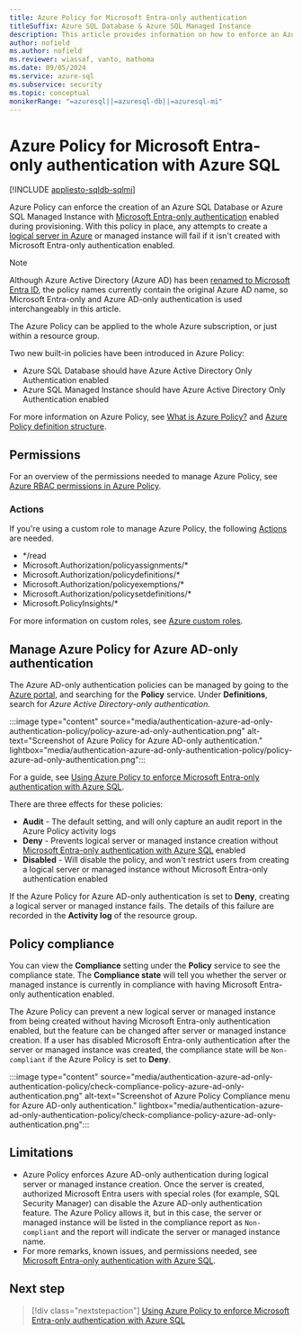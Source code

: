 ```yaml
---
title: Azure Policy for Microsoft Entra-only authentication
titleSuffix: Azure SQL Database & Azure SQL Managed Instance
description: This article provides information on how to enforce an Azure policy to create an Azure SQL Database or Azure SQL Managed Instance with Microsoft Entra-only authentication enabled
author: nofield
ms.author: nofield
ms.reviewer: wiassaf, vanto, mathoma
ms.date: 09/05/2024
ms.service: azure-sql
ms.subservice: security
ms.topic: conceptual
monikerRange: "=azuresql||=azuresql-db||=azuresql-mi"
---
```


# Azure Policy for Microsoft Entra-only authentication with Azure SQL

[!INCLUDE [appliesto-sqldb-sqlmi](../includes/appliesto-sqldb-sqlmi.md)]

Azure Policy can enforce the creation of an Azure SQL Database or Azure SQL Managed Instance with [Microsoft Entra-only authentication](authentication-azure-ad-only-authentication.md) enabled during provisioning. With this policy in place, any attempts to create a [logical server in Azure](logical-servers.md) or managed instance will fail if it isn't created with Microsoft Entra-only authentication enabled.

> [!NOTE]
> Although Azure Active Directory (Azure AD) has been [renamed to Microsoft Entra ID](/entra/fundamentals/new-name), the policy names currently contain the original Azure AD name, so Microsoft Entra-only and Azure AD-only authentication is used interchangeably in this article. 

The Azure Policy can be applied to the whole Azure subscription, or just within a resource group.

Two new built-in policies have been introduced in Azure Policy:

- Azure SQL Database should have Azure Active Directory Only Authentication enabled
- Azure SQL Managed Instance should have Azure Active Directory Only Authentication enabled

For more information on Azure Policy, see [What is Azure Policy?](/azure/governance/policy/overview) and [Azure Policy definition structure](/azure/governance/policy/concepts/definition-structure).

## Permissions

For an overview of the permissions needed to manage Azure Policy, see [Azure RBAC permissions in Azure Policy](/azure/governance/policy/overview#azure-rbac-permissions-in-azure-policy).

### Actions

If you're using a custom role to manage Azure Policy, the following [Actions](/azure/role-based-access-control/role-definitions#actions) are needed.

- */read
- Microsoft.Authorization/policyassignments/*
- Microsoft.Authorization/policydefinitions/*
- Microsoft.Authorization/policyexemptions/*
- Microsoft.Authorization/policysetdefinitions/*
- Microsoft.PolicyInsights/*

For more information on custom roles, see [Azure custom roles](/azure/role-based-access-control/custom-roles).

<a name='manage-azure-policy-for-azure-ad-only-authentication'></a>

## Manage Azure Policy for Azure AD-only authentication

The Azure AD-only authentication policies can be managed by going to the [Azure portal](https://portal.azure.com), and searching for the **Policy** service. Under **Definitions**, search for *Azure Active Directory-only authentication*.

:::image type="content" source="media/authentication-azure-ad-only-authentication-policy/policy-azure-ad-only-authentication.png" alt-text="Screenshot of Azure Policy for Azure AD-only authentication." lightbox="media/authentication-azure-ad-only-authentication-policy/policy-azure-ad-only-authentication.png":::

For a guide, see [Using Azure Policy to enforce Microsoft Entra-only authentication with Azure SQL](authentication-azure-ad-only-authentication-policy-how-to.md).

There are three effects for these policies:

- **Audit** - The default setting, and will only capture an audit report in the Azure Policy activity logs
- **Deny** - Prevents logical server or managed instance creation without [Microsoft Entra-only authentication with Azure SQL](authentication-azure-ad-only-authentication.md) enabled
- **Disabled** - Will disable the policy, and won't restrict users from creating a logical server or managed instance without Microsoft Entra-only authentication enabled

If the Azure Policy for Azure AD-only authentication is set to **Deny**, creating a logical server or managed instance fails. The details of this failure are recorded in the **Activity log** of the resource group.

## Policy compliance

You can view the **Compliance** setting under the **Policy** service to see the compliance state. The **Compliance state** will tell you whether the server or managed instance is currently in compliance with having Microsoft Entra-only authentication enabled. 

The Azure Policy can prevent a new logical server or managed instance from being created without having Microsoft Entra-only authentication enabled, but the feature can be changed after server or managed instance creation. If a user has disabled Microsoft Entra-only authentication after the server or managed instance was created, the compliance state will be `Non-compliant` if the Azure Policy is set to **Deny**.

:::image type="content" source="media/authentication-azure-ad-only-authentication-policy/check-compliance-policy-azure-ad-only-authentication.png" alt-text="Screenshot of Azure Policy Compliance menu for Azure AD-only authentication." lightbox="media/authentication-azure-ad-only-authentication-policy/check-compliance-policy-azure-ad-only-authentication.png":::

## Limitations

- Azure Policy enforces Azure AD-only authentication during logical server or managed instance creation. Once the server is created, authorized Microsoft Entra users with special roles (for example, SQL Security Manager) can disable the Azure AD-only authentication feature. The Azure Policy allows it, but in this case, the server or managed instance will be listed in the compliance report as `Non-compliant` and the report will indicate the server or managed instance name.  
- For more remarks, known issues, and permissions needed, see [Microsoft Entra-only authentication with Azure SQL](authentication-azure-ad-only-authentication.md).

## Next step

> [!div class="nextstepaction"]
> [Using Azure Policy to enforce Microsoft Entra-only authentication with Azure SQL](authentication-azure-ad-only-authentication-policy-how-to.md)
